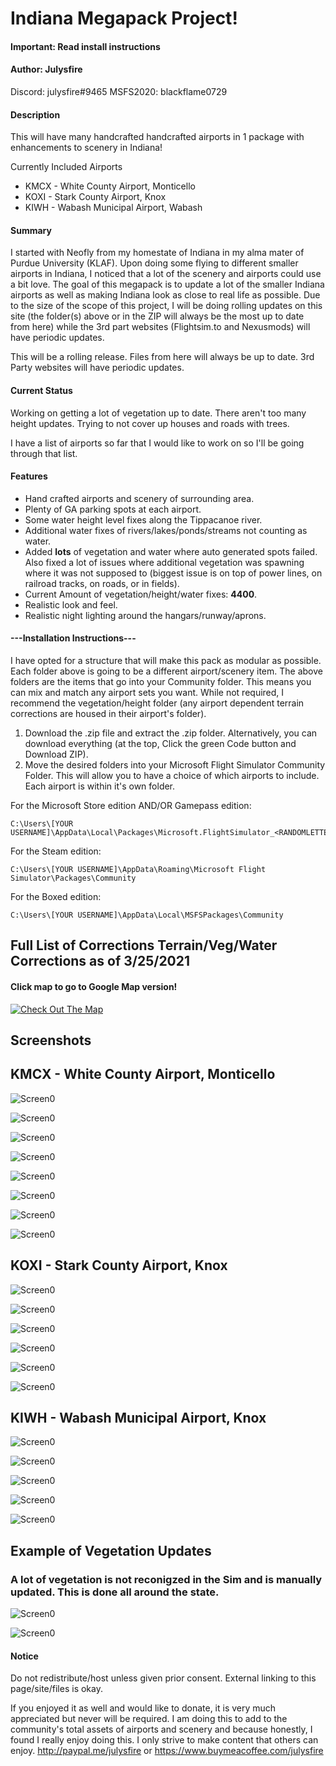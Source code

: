 # Indiana Megapack Project!

#### Important: Read install instructions

#### Author: Julysfire
Discord: julysfire#9465        MSFS2020: blackflame0729

#### Description
This will have many handcrafted handcrafted airports in 1 package with enhancements to scenery in Indiana!

Currently Included Airports
- KMCX - White County Airport, Monticello
- KOXI - Stark County Airport, Knox
- KIWH - Wabash Municipal Airport, Wabash

#### Summary
I started with Neofly from my homestate of Indiana in my alma mater of Purdue University (KLAF).  Upon doing some flying to different smaller airports in Indiana, I noticed that a lot of the scenery and airports could use a bit love.  The goal of this megapack is to update a lot of the smaller Indiana airports as well as making Indiana look as close to real life as possible.  Due to the size of the scope of this project, I will be doing rolling updates on this site (the folder(s) above or in the ZIP will always be the most up to date from here) while the 3rd part websites (Flightsim.to and Nexusmods) will have periodic updates.

This will be a rolling release.  Files from here will always be up to date. 3rd Party websites will have periodic updates.


#### Current Status
Working on getting a lot of vegetation up to date.  There aren't too many height updates.  Trying to not cover up houses and roads with trees.

I have a list of airports so far that I would like to work on so I'll be going through that list.


#### Features
- Hand crafted airports and scenery of surrounding area.
- Plenty of GA parking spots at each airport.
- Some water height level fixes along the Tippacanoe river.
- Additional water fixes of rivers/lakes/ponds/streams not counting as water.
- Added **lots** of vegetation and water where auto generated spots failed.  Also fixed a lot of issues where additional vegetation was spawning where it was not supposed to (biggest issue is on top of power lines, on railroad tracks, on roads, or in fields).
- Current Amount of vegetation/height/water fixes: **4400**.
- Realistic look and feel.
- Realistic night lighting around the hangars/runway/aprons.

#### ---Installation Instructions---

I have opted for a structure that will make this pack as modular as possible.  Each folder above is going to be a different airport/scenery item.  The above folders are the items that go into your Community folder.  This means you can mix and match any airport sets you want.  While not required, I recommend the vegetation/height folder (any airport dependent terrain corrections are housed in their airport's folder).


1. Download the .zip file and extract the .zip folder.  Alternatively, you can download everything (at the top, Click the green Code button and Download ZIP).
2. Move the desired folders into your Microsoft Flight Simulator Community Folder.  This will allow you to have a choice of which airports to include.  Each airport is within it's own folder.

For the Microsoft Store edition AND/OR Gamepass edition:

	C:\Users\[YOUR USERNAME]\AppData\Local\Packages\Microsoft.FlightSimulator_<RANDOMLETTERS>\LocalCache\Packages\Community
	
For the Steam edition:

	C:\Users\[YOUR USERNAME]\AppData\Roaming\Microsoft Flight Simulator\Packages\Community
	
For the Boxed edition:

	C:\Users\[YOUR USERNAME]\AppData\Local\MSFSPackages\Community



## Full List of Corrections Terrain/Veg/Water Corrections as of 3/25/2021
#### Click map to go to Google Map version!

[![Check Out The Map](Screenshots/VegMap.PNG)](https://www.google.com/maps/d/u/0/embed?mid=17pRdp7RXoddxQ43SRUQCeIvOmlx8DDMR)



## Screenshots

## KMCX - White County Airport, Monticello

![Screen0](Screenshots/KMCX/KMCX1.PNG)

![Screen0](Screenshots/KMCX/KMCX2.PNG)

![Screen0](Screenshots/KMCX/KMCX4.PNG)

![Screen0](Screenshots/KMCX/KMCX5.PNG)

![Screen0](Screenshots/KMCX/KMCX6.PNG)

![Screen0](Screenshots/KMCX/KMCX7.PNG)

![Screen0](Screenshots/KMCX/KMCX9.PNG)

![Screen0](Screenshots/KMCX/KMCX10.PNG)



## KOXI - Stark County Airport, Knox

![Screen0](Screenshots/KOXI/KOXI1.PNG)

![Screen0](Screenshots/KOXI/KOXI3.PNG)

![Screen0](Screenshots/KOXI/KOXI6.PNG)

![Screen0](Screenshots/KOXI/KOXI7.PNG)

![Screen0](Screenshots/KOXI/KOXI8.PNG)

![Screen0](Screenshots/KOXI/KOXI9.PNG)



## KIWH - Wabash Municipal Airport, Knox

![Screen0](Screenshots/KIWH/KIWH1.PNG)

![Screen0](Screenshots/KIWH/KIWH2.PNG)

![Screen0](Screenshots/KIWH/kiwh3.PNG)

![Screen0](Screenshots/KIWH/KIWH5.PNG)

![Screen0](Screenshots/KIWH/KIWH7.PNG)



## Example of Vegetation Updates
### A lot of vegetation is not reconigzed in the Sim and is manually updated.  This is done all around the state.

![Screen0](Screenshots/VegBeforeExample.PNG)

![Screen0](Screenshots/VegAfterExample.PNG)

#### Notice
Do not redistribute/host unless given prior consent.  External linking to this page/site/files is okay.


If you enjoyed it as well and would like to donate, it is very much appreciated but never will be required.  I am doing this to add to the community's total assets of airports and scenery and because honestly, I found I really enjoy doing this.  I only strive to make content that others can enjoy.
http://paypal.me/julysfire or https://www.buymeacoffee.com/julysfire
